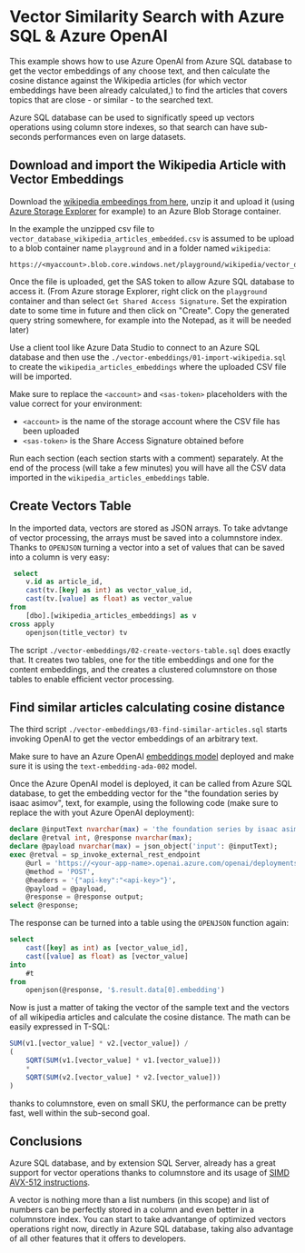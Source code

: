 # Vector Similarity Search with Azure SQL & Azure OpenAI

This example shows how to use Azure OpenAI from Azure SQL database to get the vector embeddings of any choose text, and then calculate the cosine distance against the Wikipedia articles (for which vector embeddings have been already calculated,) to find the articles that covers topics that are close - or similar - to the searched text.

Azure SQL database can be used to significatly speed up vectors operations using column store indexes, so that search can have sub-seconds performances even on large datasets.

## Download and import the Wikipedia Article with Vector Embeddings

Download the [wikipedia embeedings from here](https://cdn.openai.com/API/examples/data/vector_database_wikipedia_articles_embedded.zip), unzip it and upload it (using [Azure Storage Explorer](https://learn.microsoft.com/en-us/azure/vs-azure-tools-storage-manage-with-storage-explorer?tabs=windows) for example) to an Azure Blob Storage container.

In the example the unzipped csv file to `vector_database_wikipedia_articles_embedded.csv` is assumed to be upload to a blob container name `playground` and in a folder named `wikipedia`:

```
https://<myaccount>.blob.core.windows.net/playground/wikipedia/vector_database_wikipedia_articles_embedded.csv
```

Once the file is uploaded, get the SAS token to allow Azure SQL database to access it. (From Azure storage Explorer, right click on the `playground` container and than select `Get Shared Access Signature`. Set the expiration date to some time in future and then click on "Create". Copy the generated query string somewhere, for example into the Notepad, as it will be needed later)

Use a client tool like Azure Data Studio to connect to an Azure SQL database and then use the `./vector-embeddings/01-import-wikipedia.sql` to create the `wikipedia_articles_embeddings` where the uploaded CSV file will be imported.

Make sure to replace the `<account>` and `<sas-token>` placeholders with the value correct for your environment:

- `<account>` is the name of the storage account where the CSV file has been uploaded
- `<sas-token>` is the Share Access Signature obtained before

Run each section (each section starts with a comment) separately. At the end of the process (will take a few minutes) you will have all the CSV data imported in the `wikipedia_articles_embeddings` table.

## Create Vectors Table

In the imported data, vectors are stored as JSON arrays. To take advtange of vector processing, the arrays must be saved into a columnstore index. Thanks to `OPENJSON` turning a vector into a set of values that can be saved into a column is very easy:

```sql
 select 
    v.id as article_id,    
    cast(tv.[key] as int) as vector_value_id,
    cast(tv.[value] as float) as vector_value   
from 
    [dbo].[wikipedia_articles_embeddings] as v
cross apply 
    openjson(title_vector) tv
```

The script `./vector-embeddings/02-create-vectors-table.sql` does exactly that. It creates two tables, one for the title embeddings and one for the content embeddings, and the creates a clustered columnstore on those tables to enable efficient vector processing.

## Find similar articles calculating cosine distance

The third script `./vector-embeddings/03-find-similar-articles.sql` starts invoking OpenAI to get the vector embeddings of an arbitrary text. 

Make sure to have an Azure OpenAI [embeddings model](https://learn.microsoft.com/en-us/azure/cognitive-services/openai/concepts/models#embeddings-models) deployed and make sure it is using the `text-embedding-ada-002` model.

Once the Azure OpenAI model is deployed, it can be called from Azure SQL database, to get the embedding vector for the "the foundation series by isaac asimov", text, for example, using the following code (make sure to replace the <api-key> with yout Azure OpenAI deployment):

```sql
declare @inputText nvarchar(max) = 'the foundation series by isaac asimov';
declare @retval int, @response nvarchar(max);
declare @payload nvarchar(max) = json_object('input': @inputText);
exec @retval = sp_invoke_external_rest_endpoint
    @url = 'https://<your-app-name>.openai.azure.com/openai/deployments/<deployment-id>/embeddings?api-version=2023-03-15-preview',
    @method = 'POST',
    @headers = '{"api-key":"<api-key>"}',
    @payload = @payload,
    @response = @response output;
select @response;
```

The response can be turned into a table using the `OPENJSON` function again:

```sql
select 
    cast([key] as int) as [vector_value_id],
    cast([value] as float) as [vector_value]
into    
    #t
from 
    openjson(@response, '$.result.data[0].embedding')
```

Now is just a matter of taking the vector of the sample text and the vectors of all wikipedia articles and calculate the cosine distance. The math can be easily expressed in T-SQL:

```sql
SUM(v1.[vector_value] * v2.[vector_value]) / 
(
    SQRT(SUM(v1.[vector_value] * v1.[vector_value])) 
    * 
    SQRT(SUM(v2.[vector_value] * v2.[vector_value]))
)
```

thanks to columnstore, even on small SKU, the performance can be pretty fast, well within the sub-second goal.

## Conclusions

Azure SQL database, and by extension SQL Server, already has a great support for vector operations thanks to columnstore and its usage of [SIMD](https://en.wikipedia.org/wiki/Single_instruction,_multiple_data) [AVX-512 instructions](https://www.intel.com/content/www/us/en/architecture-and-technology/avx-512-overview.html). 

A vector is nothing more than a list numbers (in this scope) and list of numbers can be perfectly stored in a column and even better in a columnstore index. You can start to take advantange of optimized vectors operations right now, directly in Azure SQL database, taking also advantage of all other features that it offers to developers.